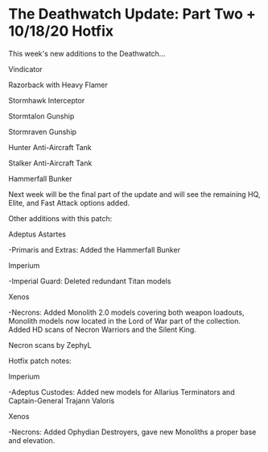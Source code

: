 # The Deathwatch Update: Part Two + 10/18/20 Hotfix

This week's new additions to the Deathwatch...

Vindicator

Razorback with Heavy Flamer

Stormhawk Interceptor

Stormtalon Gunship

Stormraven Gunship

Hunter Anti-Aircraft Tank

Stalker Anti-Aircraft Tank

Hammerfall Bunker


Next week will be the final part of the update and will see the remaining HQ, Elite, and Fast Attack options added.


Other additions with this patch:

Adeptus Astartes

-Primaris and Extras: Added the Hammerfall Bunker

Imperium

-Imperial Guard: Deleted redundant Titan models

Xenos

-Necrons: Added Monolith 2.0 models covering both weapon loadouts, Monolith models now located in the Lord of War part of the collection. Added HD scans of Necron Warriors and the Silent King.


Necron scans by ZephyL

Hotfix patch notes:

Imperium

-Adeptus Custodes: Added new models for Allarius Terminators and Captain-General Trajann Valoris

Xenos

-Necrons: Added Ophydian Destroyers, gave new Monoliths a proper base and elevation.
